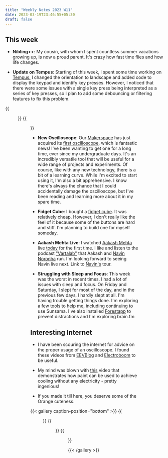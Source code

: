 ```yaml
---
title: "Weekly Notes 2023 W11"
date: 2023-03-19T23:46:55+05:30
draft: false
---
```


## This week

- **Nibling++**: My cousin, with whom I spent countless summer vacations growing up, is now a proud parent. It's crazy how fast time flies and how life changes.

- **Update on Tempus**: Starting of this week, I spent some time working on [Tempus.](/weekly-notes/weekly-notes-2023-w10/) I changed the orientation to landscape and added code to display the keypad and identify key presses. However, I noticed that there were some issues with a single key press being interpreted as a series of key presses, so I plan to add some debouncing or filtering features to fix this problem.

{{<figure src="/images/Weekly-Notes-2023-w11/tempus1.jpeg" caption="Landscape orientation" width="250px">}}
{{<figure src="/images/Weekly-Notes-2023-w11/tempus2.jpeg" caption="Keypad" width="250px">}}

- **New Oscilloscope**: Our [Makerspace](https://bat.school) has just acquired its [first oscilloscope](https://siglentna.com/product/sds1104x-u/), which is fantastic news! I've been wanting to get one for a long time, ever since my undergraduate days. It's an incredibly versatile tool that will be useful for a wide range of projects and experiments.
  Of course, like with any new technology, there is a bit of a learning curve. While I'm excited to start using it, I'm also a bit apprehensive. I know there's always the chance that I could accidentally damage the oscilloscope, but I've been reading and learning more about it in my spare time.

- **Fidget Cube**: I bought a [fidget cube](https://www.amazon.in/gp/product/B0BS48S6YX). It was relatively cheap. However, I don't really like the feel of it because some of the buttons are hard and stiff. I'm planning to build one for myself someday.

- **Aakash Mehta Live**: I watched [Aakash Mehta](https://www.instagram.com/kuchbhimehta/?hl=en) live [today](https://in.bookmyshow.com/events/aakash-mehta-nasty-stand-up-comedy/ET00353906) for the first time. I like and listen to the podcast ["Vartalab"](https://ivmpodcasts.com/ivm-show/varta-lab-61e571e4adf87e3b1d5905bd) that Aakash and [Navin Noronha](https://www.instagram.com/houseofnoronha/?hl=en) run. I'm looking forward to seeing Navin live next. Link to [Navin's](https://in.bookmyshow.com/events/navin-noronha-the-good-child-final-tour/ET00352601) tour.

- **Struggling with Sleep and Focus**: This week was the worst in recent times. I had a lot of issues with sleep and focus. On Friday and Saturday, I slept for most of the day, and in the previous few days, I hardly slept at all. I'm having trouble getting things done. I'm exploring a few tools to help me, including continuing to use Sunsama. I've also installed [Forestapp](https://www.forestapp.cc/) to prevent distractions and I'm exploring brain.fm

## Interesting Internet

- I have been scouring the internet for advice on the proper usage of an oscilloscope.
  I found these videos from [EEVBlog](https://youtu.be/xaELqAo4kkQ) and [Electroboom](https://youtu.be/DgYGRtkd9Vs) to be useful.

- My mind was blown with [this](https://www.youtube.com/watch?v=N3bJnKmeNJY&t=1125s&ab_channel=NightHawkInLight) video that demonstrates how paint can be used to achieve cooling without any electricity - pretty ingenious!

- If you made it till here, you deserve some of the Orange cuteness.

{{< gallery caption-position="bottom"  >}}
{{<figure src="/images/Weekly-Notes-2023-w11/orange1.jpeg" caption="Sleepy kitty" >}}
{{<figure src="/images/Weekly-Notes-2023-w11/orange2.jpeg" caption="Pur pur pur" >}}
{{<figure src="/images/Weekly-Notes-2023-w11/orange-meme.jpeg" caption="We make memes too" >}}

{{< /gallery >}}
